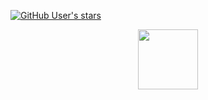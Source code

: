 [![GitHub User's stars](https://img.shields.io/github/stars/mahozad?label=Total%20stars)](https://github.com/mahozad?tab=repositories&language=&sort=stargazers)

<p align="center">
  <img src="logo.svg" height="96px"/>
</p>

